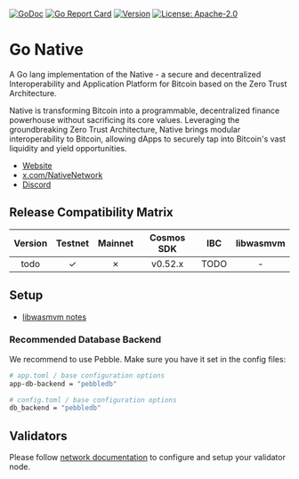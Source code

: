 <!-- markdownlint-disable MD041 -->
<!-- markdownlint-disable MD013 -->

[![GoDoc](https://img.shields.io/badge/godoc-reference-blue?style=flat-square&logo=go)](https://godoc.org/https://github.com/gonative-cc/gonative)
[![Go Report Card](https://goreportcard.com/badge/github.com/gonative-cc/gonative?style=flat-square)](https://goreportcard.com/report/https://github.com/gonative-cc/gonative)
[![Version](https://img.shields.io/github/tag/gonative-cc/gonative.svg?style=flat-square)](https://github.com/gonative-cc/gonative/releases/latest)
[![License: Apache-2.0](https://img.shields.io/github/license/gonative-cc/gonative.svg?style=flat-square)](https://github.com/gonative-cc/gonative/blob/main/LICENSE)

# Go Native

A Go lang implementation of the Native - a secure and decentralized Interoperability and Application Platform for Bitcoin based on the Zero Trust Architecture.

Native is transforming Bitcoin into a programmable, decentralized finance powerhouse without sacrificing its core values. Leveraging the groundbreaking Zero Trust Architecture, Native brings modular interoperability to Bitcoin, allowing dApps to securely tap into Bitcoin's vast liquidity and yield opportunities.

- [Website](https://www.gonative.cc/)
- [x.com/NativeNetwork](https://x.com/NativeNetwork)
- [Discord](https://discord.com/invite/gonative)

## Release Compatibility Matrix

| Version | Testnet | Mainnet | Cosmos SDK | IBC  | libwasmvm |
| :-----: | :-----: | :-----: | :--------: | :--: | :-------: |
|  todo   |    ✓    |    ✗    |  v0.52.x   | TODO |     -     |

## Setup

- [libwasmvm notes](https://github.com/gonative-cc/network-docs/blob/master/validator.md#libwasmvm)

### Recommended Database Backend

We recommend to use Pebble. Make sure you have it set in the config files:

```bash
# app.toml / base configuration options
app-db-backend = "pebbledb"

# config.toml / base configuration options
db_backend = "pebbledb"
```

## Validators

Please follow [network documentation](https://github.com/gonative-cc/network-docs) to configure and setup your validator node.
